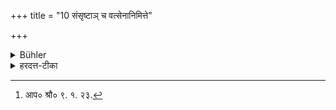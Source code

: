 +++
title = "10 संसृष्टाञ् च वत्सेनानिमित्ते"

+++

<details><summary>Bühler</summary>

10. (Nor shall he call attention to it) if a cow is together with her calf, except for a particular reason.
</details>

<details><summary>हरदत्त-टीका</summary>

## सूत्रम्
संसृष्टां च वत्सेनाऽनिमित्ते ॥१०॥
### टिप्पनी
या च गौर्वत्सेन संसृजते तामपि न ब्रूयादनिमित्ते-इयं ते गौर्वत्सेन पीयत इति । 'अनिमित्ते' इति वचनात्[^१] 'यस्य हविषे वत्सा अपाकृता धयेयुरि'त्यादिके निमित्ते सति वक्तुर्नास्ति दोषः ॥ १०॥  

[^१]: आप० श्रौ० ९. १. २३.
</details>
